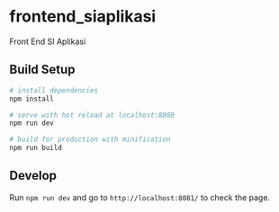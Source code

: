 # frontend_siaplikasi

Front End SI Aplikasi 

## Build Setup

``` bash
# install dependencies
npm install

# serve with hot reload at localhost:8080
npm run dev

# build for production with minification
npm run build
```

## Develop

Run `npm run dev` and go to `http://localhost:8081/` to check the page. 

